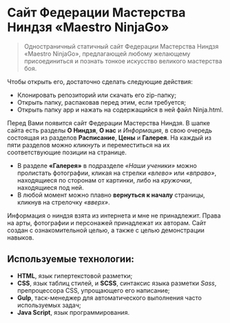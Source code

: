 # Сайт Федерации Мастерства Ниндзя «Maestro NinjaGo»
>Одностраничный статичный сайт Федерации Мастерства Ниндзя «Maestro NinjaGo», предлагающей любому желающему присоединиться и познать тонкое искусство великого мастерства боя. 

Чтобы открыть его, достаточно сделать следующие действия:
- Клонировать репозиторий или скачать его zip-папку;
- Открыть папку, распаковав перед этим, если требуется;
- Открыть папку app и нажать на содержащийся в ней файл Ninja.html.

Перед Вами появится сайт Федерации Мастерства Ниндзя. В шапке сайта есть разделы **О Ниндзя**, **О нас** и *Информация*, в свою очередь состоящая из разделов **Расписание**, **Цены** и **Галерея**. На каждый из пяти разделов можно *кликнуть* и переместиться на их соответствующие позиции на странице.
- В разделе **«Галерея»** в подразделе *«Наши ученики»* можно пролистать фотографии, кликая на стрелки *«влево»* или *«вправо»*, находящиеся по сторонам от картинки, либо на *кружочки*, находящиеся под ней.
- В любой момент можно плавно **вернуться к началу** страницы, кликнув на стрелочку *«вверх»*.
 
Информация о ниндзя взята из интернета и мне не принадлежит. Права на арты, фотографии и персонажей принадлежат их авторам. Сайт создан с ознакомительной целью, а также с целью демонстрации навыков.
## Используемые технологии: 
- **HTML**, язык гипертекстовой разметки;
- **CSS**, язык таблиц стилей, и **SCSS**, синтаксис языка разметки *Sass*, препроцессора CSS, упрощающего его написание;
- **Gulp**, таск-менеджер для автоматического выполнения часто используемых задач;
- **Java Script**, язык программирования.
